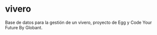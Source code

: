 # vivero
Base de datos para la gestión de un vivero, proyecto de Egg y Code Your Future By Globant.
